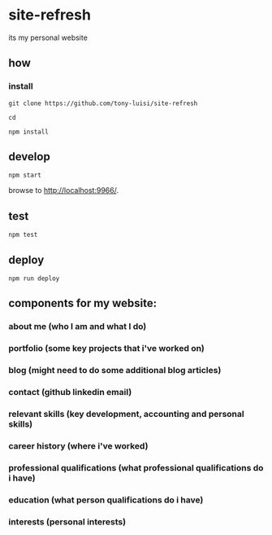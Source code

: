 
# site-refresh

its my personal website

## how

### install

```
git clone https://github.com/tony-luisi/site-refresh

cd

npm install
```

## develop

```
npm start
```

browse to <http://localhost:9966/>.

## test

```
npm test
```

## deploy

```
npm run deploy

```


## components for my website:
### about me (who I am and what I do)
### portfolio (some key projects that i've worked on)
### blog (might need to do some additional blog articles)
### contact (github linkedin email)
### relevant skills (key development, accounting and personal skills)
### career history (where i've worked)
### professional qualifications (what professional qualifications do i have)
### education (what person qualifications do i have)
### interests (personal interests)
```
